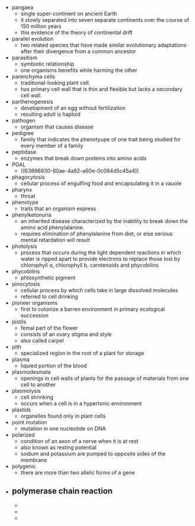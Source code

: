 - pangaea
	- single super-continent on ancient Earth
	- it slowly separated into seven separate continents over the course of 150 million years
	- this evidence of the theory of continental drift
- parallel evolution
	- two related species that have made similar evolutionary adaptations after their divergence from a common ancestor
- parasitism
	- symbiotic relationship
	- one organisms benefits while harming the other
- parenchyma cells
	- traditional-looking plant cell.
	- has primary cell wall that is thin and flexible but lacks a secondary cell wall.
- parthenogenesis
	- development of an egg without fertilization
	- resulting adult is haploid
- pathogen
	- organism that causes disease
- pedigree
	- family that indicates the phenotyupe of one trait being studied for every member of a family
- peptidase
	- enzymes that break down proteins into amino acids
- PGAL
	- ((63896930-80ae-4a92-a60e-0c084d5c45a4))
- phagocytosis
	- cellular process of engulfing food and encapsulating it in a vauole
- pharynx
	- throat
- phenotype
	- traits that an organism express
- phenylketonuria
	- an inherited disease characterized by the inability to break down the amino acid phenylalanine.
	- requires elimination of phenylalanine from diet, or else serious mental retardation will result
- photolysis
	- process that occurs during the light dependent reactions in which water is ripped apart to provide electrons to replace those lost by chlorophyll α, chlorophyll b, carotenoids and phycobilins
- phycobilins
	- phtosynthetic pigment
- pinocytosis
	- cellular process by which cells take in large dissolved molecules
	- referred to cell drinking
- pioneer organisms
	- first to colonize a barren environment in primary ecological succession
- pistils
	- femal part of the flower
	- consists of an ovary stigma and style
	- also called carpel
- pith
	- specialized region in the root of a plant for storage
- plasma
	- liquied portion of the blood
- plasmodesmata
	- openings in cell walls of plants for the passage of materials from one cell to another
- plasmolysis
	- cell shrinking
	- occurs when a cell is in a hypertonic environment
- plastids
	- organelles found only in plant cells
- point mutation
	- mutation in one nucleotide on DNA
- polarized
	- condition of an axon of a nerve when it is at rest
	- also known as resting potential
	- sodium and potassium are pumped to opposite sides of the membrane
- polygenic
	- there are more than two allelic forms of a gene
- polymerase chain reaction
	-
	-
	-
	-
